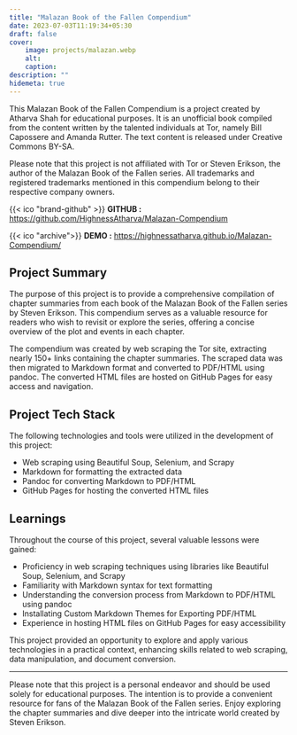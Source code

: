 ```yaml
---
title: "Malazan Book of the Fallen Compendium"
date: 2023-07-03T11:19:34+05:30
draft: false
cover: 
    image: projects/malazan.webp
    alt: 
    caption: 
description: ""
hidemeta: true
---
```


This Malazan Book of the Fallen Compendium is a project created by Atharva Shah for educational purposes. It is an unofficial book compiled from the content written by the talented individuals at Tor, namely Bill Capossere and Amanda Rutter. The text content is released under Creative Commons BY-SA.

Please note that this project is not affiliated with Tor or Steven Erikson, the author of the Malazan Book of the Fallen series. All trademarks and registered trademarks mentioned in this compendium belong to their respective company owners.

{{< ico "brand-github" >}} **GITHUB :** <https://github.com/HighnessAtharva/Malazan-Compendium>

{{< ico "archive">}} **DEMO :** <https://highnessatharva.github.io/Malazan-Compendium/>

## Project Summary

The purpose of this project is to provide a comprehensive compilation of chapter summaries from each book of the Malazan Book of the Fallen series by Steven Erikson. This compendium serves as a valuable resource for readers who wish to revisit or explore the series, offering a concise overview of the plot and events in each chapter.

The compendium was created by web scraping the Tor site, extracting nearly 150+ links containing the chapter summaries. The scraped data was then migrated to Markdown format and converted to PDF/HTML using pandoc. The converted HTML files are hosted on GitHub Pages for easy access and navigation.

## Project Tech Stack

The following technologies and tools were utilized in the development of this project:

- Web scraping using Beautiful Soup, Selenium, and Scrapy
- Markdown for formatting the extracted data
- Pandoc for converting Markdown to PDF/HTML
- GitHub Pages for hosting the converted HTML files

## Learnings

Throughout the course of this project, several valuable lessons were gained:

- Proficiency in web scraping techniques using libraries like Beautiful Soup, Selenium, and Scrapy
- Familiarity with Markdown syntax for text formatting
- Understanding the conversion process from Markdown to PDF/HTML using pandoc
- Installating Custom Markdown Themes for Exporting PDF/HTML
- Experience in hosting HTML files on GitHub Pages for easy accessibility

This project provided an opportunity to explore and apply various technologies in a practical context, enhancing skills related to web scraping, data manipulation, and document conversion.

---

Please note that this project is a personal endeavor and should be used solely for educational purposes. The intention is to provide a convenient resource for fans of the Malazan Book of the Fallen series. Enjoy exploring the chapter summaries and dive deeper into the intricate world created by Steven Erikson.
